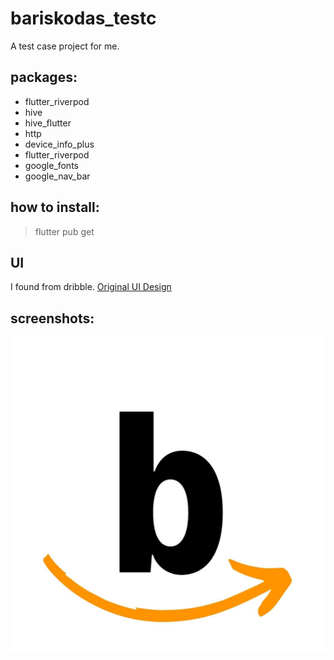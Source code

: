 # bariskodas_testc

A test case project for me. 

## packages:
- flutter_riverpod
- hive
- hive_flutter
- http
- device_info_plus
- flutter_riverpod 
- google_fonts
- google_nav_bar

## how to install:
> flutter pub get


## UI
I found from dribble. [Original UI Design](https://dribbble.com/shots/15550702-E-commerce-Mobile-App)

## screenshots:
![](/assets/applogo.jpeg)

